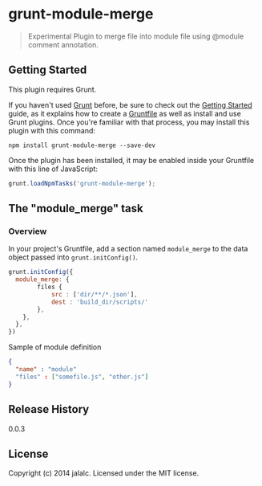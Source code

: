 # grunt-module-merge

> Experimental
> Plugin to merge file into module file using @module comment annotation.

## Getting Started
This plugin requires Grunt.

If you haven't used [Grunt](http://gruntjs.com/) before, be sure to check out the [Getting Started](http://gruntjs.com/getting-started) guide, as it explains how to create a [Gruntfile](http://gruntjs.com/sample-gruntfile) as well as install and use Grunt plugins. Once you're familiar with that process, you may install this plugin with this command:

```shell
npm install grunt-module-merge --save-dev
```

Once the plugin has been installed, it may be enabled inside your Gruntfile with this line of JavaScript:

```js
grunt.loadNpmTasks('grunt-module-merge');
```

## The "module_merge" task

### Overview
In your project's Gruntfile, add a section named `module_merge` to the data object passed into `grunt.initConfig()`.

```js
grunt.initConfig({
  module_merge: {
        files {
            src : ['dir/**/*.json'],
            dest : 'build_dir/scripts/'
        },
    },
  },
})
```

Sample of module definition

```json
{
  "name" : "module"
  "files" : ["somefile.js", "other.js"]
}
```

## Release History
0.0.3

## License
Copyright (c) 2014 jalalc. Licensed under the MIT license.
